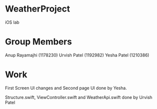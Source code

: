 # WeatherProject
iOS lab

# Group Members
Anup Rayamajhi (1178230)
Urvish Patel (1192982)
Yesha Patel (1210386)

# Work 
First Screen UI changes and Second page UI done by Yesha. 

Structure.swift, ViewController.swift and WeatherApi.swift done by Urvish Patel







